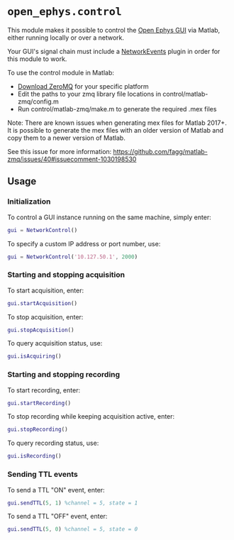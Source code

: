 # `open_ephys.control`

This module makes it possible to control the [Open Ephys GUI](https://open-ephys.org/gui) via Matlab, either running locally or over a network.

Your GUI's signal chain must include a [NetworkEvents](https://open-ephys.github.io/gui-docs/User-Manual/Plugins/Network-Events.html) plugin in order for this module to work.

To use the control module in Matlab:

- [Download ZeroMQ](https://zeromq.org/download/) for your specific platform
- Edit the paths to your zmq library file locations in control/matlab-zmq/config.m
- Run control/matlab-zmq/make.m to generate the required .mex files

Note: There are known issues when generating mex files for Matlab 2017+. It is possible to generate the mex files with an older version of Matlab and copy them to a newer version of Matlab. 

See this issue for more information:
https://github.com/fagg/matlab-zmq/issues/40#issuecomment-1030198530 

## Usage

### Initialization

To control a GUI instance running on the same machine, simply enter:

```matlab
gui = NetworkControl()
```

To specify a custom IP address or port number, use:

```matlab
gui = NetworkControl('10.127.50.1', 2000)
```

### Starting and stopping acquisition

To start acquisition, enter:

```matlab
gui.startAcquisition()
```

To stop acquisition, enter:

```matlab
gui.stopAcquisition()
```
    
To query acquisition status, use:

```matlab
gui.isAcquiring()
```

### Starting and stopping recording

To start recording, enter:

```matlab
gui.startRecording()
```

To stop recording while keeping acquisition active, enter:

```matlab
gui.stopRecording()
```
    
To query recording status, use:

```matlab
gui.isRecording()
```

### Sending TTL events

To send a TTL "ON" event, enter:

```matlab
gui.sendTTL(5, 1) %channel = 5, state = 1
```

To send a TTL "OFF" event, enter:

```matlab
gui.sendTTL(5, 0) %channel = 5, state = 0
```
